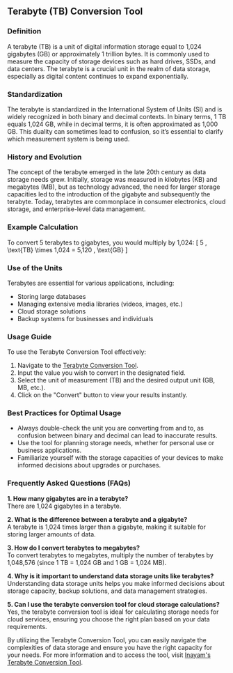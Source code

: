 ## Terabyte (TB) Conversion Tool

### Definition
A terabyte (TB) is a unit of digital information storage equal to 1,024 gigabytes (GB) or approximately 1 trillion bytes. It is commonly used to measure the capacity of storage devices such as hard drives, SSDs, and data centers. The terabyte is a crucial unit in the realm of data storage, especially as digital content continues to expand exponentially.

### Standardization
The terabyte is standardized in the International System of Units (SI) and is widely recognized in both binary and decimal contexts. In binary terms, 1 TB equals 1,024 GB, while in decimal terms, it is often approximated as 1,000 GB. This duality can sometimes lead to confusion, so it’s essential to clarify which measurement system is being used.

### History and Evolution
The concept of the terabyte emerged in the late 20th century as data storage needs grew. Initially, storage was measured in kilobytes (KB) and megabytes (MB), but as technology advanced, the need for larger storage capacities led to the introduction of the gigabyte and subsequently the terabyte. Today, terabytes are commonplace in consumer electronics, cloud storage, and enterprise-level data management.

### Example Calculation
To convert 5 terabytes to gigabytes, you would multiply by 1,024:
\[ 5 \, \text{TB} \times 1,024 = 5,120 \, \text{GB} \]

### Use of the Units
Terabytes are essential for various applications, including:
- Storing large databases
- Managing extensive media libraries (videos, images, etc.)
- Cloud storage solutions
- Backup systems for businesses and individuals

### Usage Guide
To use the Terabyte Conversion Tool effectively:
1. Navigate to the [Terabyte Conversion Tool](https://www.inayam.co/unit-converter/data_storage_binary).
2. Input the value you wish to convert in the designated field.
3. Select the unit of measurement (TB) and the desired output unit (GB, MB, etc.).
4. Click on the "Convert" button to view your results instantly.

### Best Practices for Optimal Usage
- Always double-check the unit you are converting from and to, as confusion between binary and decimal can lead to inaccurate results.
- Use the tool for planning storage needs, whether for personal use or business applications.
- Familiarize yourself with the storage capacities of your devices to make informed decisions about upgrades or purchases.

### Frequently Asked Questions (FAQs)

**1. How many gigabytes are in a terabyte?**  
There are 1,024 gigabytes in a terabyte.

**2. What is the difference between a terabyte and a gigabyte?**  
A terabyte is 1,024 times larger than a gigabyte, making it suitable for storing larger amounts of data.

**3. How do I convert terabytes to megabytes?**  
To convert terabytes to megabytes, multiply the number of terabytes by 1,048,576 (since 1 TB = 1,024 GB and 1 GB = 1,024 MB).

**4. Why is it important to understand data storage units like terabytes?**  
Understanding data storage units helps you make informed decisions about storage capacity, backup solutions, and data management strategies.

**5. Can I use the terabyte conversion tool for cloud storage calculations?**  
Yes, the terabyte conversion tool is ideal for calculating storage needs for cloud services, ensuring you choose the right plan based on your data requirements.

By utilizing the Terabyte Conversion Tool, you can easily navigate the complexities of data storage and ensure you have the right capacity for your needs. For more information and to access the tool, visit [Inayam's Terabyte Conversion Tool](https://www.inayam.co/unit-converter/data_storage_binary).